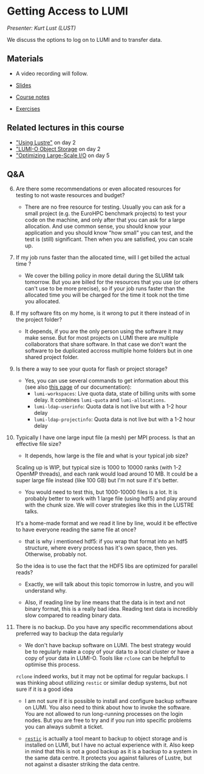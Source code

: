 # Getting Access to LUMI

*Presenter: Kurt Lust (LUST)*

We discuss the options to log on to LUMI and to transfer data.


## Materials

<!--
Materials will be made available after the lecture
-->
<!--
<video src="https://462000265.lumidata.eu/2p3day-20250303/recordings/103-Access.mp4" controls="controls"></video>
-->
-   A video recording will follow.

-   [Slides](https://462000265.lumidata.eu/2p3day-20250303/files/LUMI-2p3day-20250303-103-Access.pdf)

-   [Course notes](103-Access.md)

-   [Exercises](E103-Access.md)


## Related lectures in this course

-   ["Using Lustre"](M203-Lustre.md) on day 2
-   ["LUMI-O Object Storage](M204-ObjectStorage.md) on day 2
-   ["Optimizing Large-Scale I/O](M502-IO_Optimization_Parallel_IO.md) on day 5


## Q&A


6.  Are there some recommendations or even allocated resources for testing to not waste resources and budget? 

    -   There are no free resource for testing. Usually you can ask for a small project (e.g. the EuroHPC benchmark projects) to test your code on the machine, and only after that you can ask for a large allocation. And use common sense, you should know your application and you should know "how small" you can test, and the test is (still) significant. Then when you are satisfied, you can scale up.

7.  If my job runs faster than the allocated time, will I get billed the actual time ?

    -   We cover the billing policy in more detail during the SLURM talk tomorrow. But you are billed for the resources that you use (or others can't use to be more precise), so if your job runs faster than the allocated time you will be charged for the time it took not the time you allocated.
 
8.  If my software fits on my home, is it wrong to put it there instead of in the project folder?

    -   It depends, if you are the only person using the software it may make sense. But for most projects on LUMI there are multiple collaborators that share software. In that case we don't want the software to be duplicated accross multiple home folders but in one shared project folder.

9.  Is there a way to see your quota for flash or project storage?

    -   Yes, you can use several commands to get information about this (see also [this page](https://docs.lumi-supercomputer.eu/runjobs/lumi_env/dailymanagement/) of our documentation):
        -    `lumi-workspaces`: Live quota data, state of billing units with some delay. It combines `lumi-quota` and `lumi-allocations`.
        -   `lumi-ldap-userinfo`: Quota data is not live but with a 1-2 hour delay
        -   `lumi-ldap-projectinfo`: Quota data is not live but with a 1-2 hour delay

10. Typically I have one large input file (a mesh) per MPI process. Is that an effective file size?

    -   It depends, how large is the file and what is your typical job size?

    Scaling up is WIP, but typical size is 1000 to 10000 ranks (with 1-2 OpenMP threads), and each rank would load around 10 MB. It could be a super large file instead (like 100 GB) but I'm not sure if it's better.

    -   You would need to test this, but 1000-10000 files is a lot. It is probably better to work with 1 large file (using hdf5) and play around with the chunk size. We will cover strategies like this in the LUSTRE talks.
 
    It's a home-made format and we read it line by line, would it be effective to have everyone reading the same file at once?
 
    -   that is why i mentioned hdf5: if you wrap that format into an hdf5 structure, where every process has it's own space, then yes. Otherwise, probably not.

    So the idea is to use the fact that the HDF5 libs are optimized for parallel reads?

    -   Exactly, we will talk about this topic tomorrow in lustre, and you will understand why.

    -   Also, if reading line by line means that the data is in text and not binary format, this is a really bad idea. Reading text data is incredibly slow compared to reading binary data.

11. There is no backup. Do you have any specific recommendations about preferred way to backup the data regularly

    -   We don't have backup software on LUMI. The best strategy would be to regularly make a copy of your data to a local cluster or have a copy of your data in LUMI-O. Tools like `rclone` can be helpfull to optimise this process.
    
    `rclone` indeed works, but it may not be optimal for regular backups. I was thinking about utilizing `restic` or similar dedup systems, but not sure if it is a good idea

    -   I am not sure if it is possible to install and configure backup software on LUMI. You also need to think about how to invoke the software. You are not allowed to run long-running processes on the login nodes. But you are free to try and if you run into specific problems you can always submit a ticket.

    -   [`restic`](https://restic.readthedocs.io/en/latest/manual_rest.html) is actually a tool meant to backup to object storage and is installed on LUMI, but I have no actual experience with it. Also keep in mind that this is not a good backup as it is a backup to a system in the same data centre. It protects you against failures of Lustre, but not against a disaster striking the data centre.


